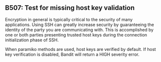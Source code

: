 B507: Test for missing host key validation
------------------------------------------

Encryption in general is typically critical to the security of many
applications. Using SSH can greatly increase security by guaranteeing
the identity of the party you are communicating with. This is
accomplished by one or both parties presenting trusted host keys during
the connection initialization phase of SSH.

When paramiko methods are used, host keys are verified by default. If
host key verification is disabled, Bandit will return a HIGH severity
error.
